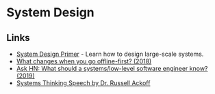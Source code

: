 # System Design

## Links

* [System Design Primer](https://github.com/donnemartin/system-design-primer#readme) - Learn how to design large-scale systems.
* [What changes when you go offline-first? \(2018\)](https://speakerdeck.com/ept/what-changes-when-you-go-offline-first)
* [Ask HN: What should a systems/low-level software engineer know? \(2019\)](https://news.ycombinator.com/item?id=18881649)
* [Systems Thinking Speech by Dr. Russell Ackoff](https://www.youtube.com/watch?v=EbLh7rZ3rhU)

